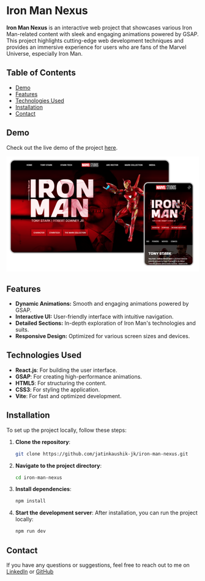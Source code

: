 # Iron Man Nexus

**Iron Man Nexus** is an interactive web project that showcases various Iron Man-related content with sleek and engaging animations powered by GSAP. This project highlights cutting-edge web development techniques and provides an immersive experience for users who are fans of the Marvel Universe, especially Iron Man.

## Table of Contents

- [Demo](#demo)
- [Features](#features)
- [Technologies Used](#technologies-used)
- [Installation](#installation)
- [Contact](#contact)

## Demo

Check out the live demo of the project [here](https://iron-man-nexus.vercel.app).

![Preview](./public/assets/preview.png)

## Features

- **Dynamic Animations:** Smooth and engaging animations powered by GSAP.
- **Interactive UI:** User-friendly interface with intuitive navigation.
- **Detailed Sections:** In-depth exploration of Iron Man's technologies and suits.
- **Responsive Design:** Optimized for various screen sizes and devices.

## Technologies Used

- **React.js**: For building the user interface.
- **GSAP**: For creating high-performance animations.
- **HTML5**: For structuring the content.
- **CSS3**: For styling the application.
- **Vite**: For fast and optimized development.

## Installation

To set up the project locally, follow these steps:

1. **Clone the repository**:
   ```bash
   git clone https://github.com/jatinkaushik-jk/iron-man-nexus.git
   ```
2. **Navigate to the project directory**:
   ```bash
   cd iron-man-nexus
   ```
3. **Install dependencies**:
   ```bash
   npm install
   ```
4. **Start the development server**:
   After installation, you can run the project locally:

   ```bash
   npm run dev
   ```

## Contact

If you have any questions or suggestions, feel free to reach out to me on [LinkedIn](https://linkedin.com/in/jatinkaushik-jk) or [GitHub](https://github.com/jatinkaushik-jk)
